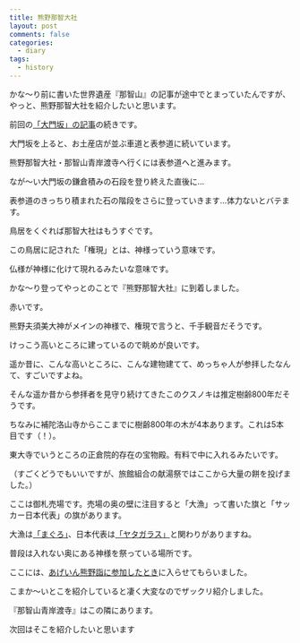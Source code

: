 ```yaml
---
title: 熊野那智大社
layout: post
comments: false
categories:
  - diary
tags:
  - history
---
```

かな～り前に書いた世界遺産『那智山』の記事が途中でとまっていたんですが、
やっと、熊野那智大社を紹介したいと思います。

前回の[「大門坂」の記事][a1]の続きです。

大門坂を上ると、お土産店が並ぶ車道と表参道に続いています。

熊野那智大社・那智山青岸渡寺へ行くには表参道へと進みます。

<amp-img src="/img/uploads/2010/02/kumano-nachitaisha-1.jpg" alt="" width="400" height="300" layout="responsive"></amp-img>

なが～い大門坂の鎌倉積みの石段を登り終えた直後に…

表参道のきっちり積まれた石の階段をさらに登っていきます…体力ないとバテます。

<amp-img src="/img/uploads/2010/02/kumano-nachitaisha-2.jpg" alt="" width="400" height="300" layout="responsive"></amp-img>

鳥居をくぐれば那智大社はもうすぐです。

この鳥居に記された「権現」とは、神様っていう意味です。

仏様が神様に化けて現れるみたいな意味です。

かな～り登ってやっとのことで『熊野那智大社』に到着しました。

<amp-img src="/img/uploads/2010/02/kumano-nachitaisha-3.jpg" alt="" width="400" height="300" layout="responsive"></amp-img>

赤いです。

熊野夫須美大神がメインの神様で、権現で言うと、千手観音だそうです。

<amp-img src="/img/uploads/2010/02/kumano-nachitaisha-4.jpg" alt="" width="450" height="300" layout="responsive"></amp-img>

けっこう高いところに建っているので眺めが良いです。

遥か昔に、こんな高いところに、こんな建物建てて、めっちゃ人が参拝したなんて、すごいですよね。

<amp-img src="/img/uploads/2010/02/kumano-nachitaisha-5.jpg" alt="" width="400" height="300" layout="responsive"></amp-img>

そんな遥か昔から参拝者を見守り続けてきたこのクスノキは推定樹齢800年だそうです。

ちなみに補陀洛山寺からここまでに樹齢800年の木が4本あります。これは5本目です（！）。

<amp-img src="/img/uploads/2010/02/kumano-nachitaisha-6.jpg" alt="" width="400" height="300" layout="responsive"></amp-img>

東大寺でいうところの正倉院的存在の宝物殿。有料で中に入れるみたいです。

（すごくどうでもいいですが、旅館組合の献湯祭ではここから大量の餅を投げました。）

<amp-img src="/img/uploads/2010/02/kumano-nachitaisha-7.jpg" alt="" width="400" height="300" layout="responsive"></amp-img>

ここは御札売場です。売場の奥の壁に注目すると「大漁」って書いた旗と「サッカー日本代表」の旗があります。

大漁は[「まぐろ」][a2]、日本代表は[「ヤタガラス」][a3]と関わりがありますね。

<amp-img src="/img/uploads/2010/02/kumano-nachitaisha-8.jpg" alt="" width="400" height="300" layout="responsive"></amp-img>

普段は入れない奥にある神様を祭っている場所です。

ここには、[あげいん熊野詣に参加したとき][a4]に入らせてもらいました。

こまか～いとこを紹介していると凄く大変なのでザックリ紹介しました。

『那智山青岸渡寺』はこの隣にあります。

次回はそこを紹介したいと思います


 [1]: /img/uploads/2010/02/kumano-nachitaisha-1.jpg
 [2]: /img/uploads/2010/02/kumano-nachitaisha-2.jpg
 [3]: /img/uploads/2010/02/kumano-nachitaisha-3.jpg
 [4]: /img/uploads/2010/02/kumano-nachitaisha-4.jpg
 [5]: /img/uploads/2010/02/kumano-nachitaisha-5.jpg
 [6]: /img/uploads/2010/02/kumano-nachitaisha-6.jpg
 [7]: /img/uploads/2010/02/kumano-nachitaisha-7.jpg
 [8]: /img/uploads/2010/02/kumano-nachitaisha-8.jpg

 [a1]: /diary/daimonsaka.html "大門坂"
 [a2]: /diary/nachikatsuura-fishing-port.html "まぐろ＆漁港＆市場"
 [a3]: /diary/japan-football-team-uniform.html "サッカー日本代表新ユニフォーム"
 [a4]: /diary/again-kumano-mode-1.html "あげいん熊野詣に参加してきました（前編）"
